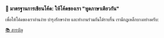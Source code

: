 ### 🎨 มาตรฐานการเขียนโค้ด: ให้โค้ดของเรา "พูดภาษาเดียวกัน"

เพื่อให้โค้ดของเราอ่านง่าย บำรุงรักษาง่าย และทำงานร่วมกันได้ราบรื่น เรามีกฎเหล็กบางอย่างครับ:



[📚 สารบัญ](start_here.md/#-สารบัญ)
